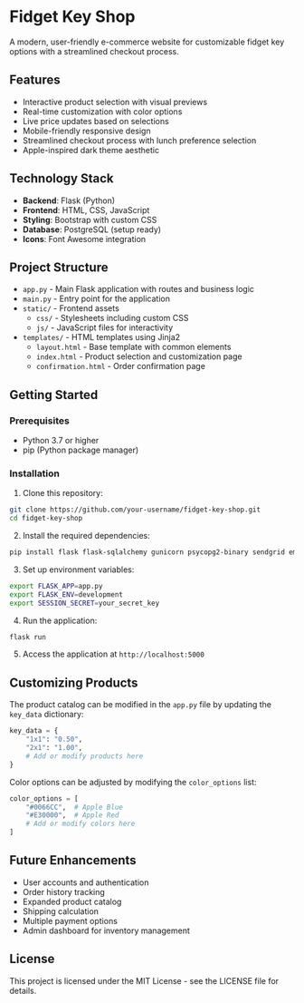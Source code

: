 # Fidget Key Shop

A modern, user-friendly e-commerce website for customizable fidget key options with a streamlined checkout process.

## Features

- Interactive product selection with visual previews
- Real-time customization with color options
- Live price updates based on selections
- Mobile-friendly responsive design
- Streamlined checkout process with lunch preference selection
- Apple-inspired dark theme aesthetic

## Technology Stack

- **Backend**: Flask (Python)
- **Frontend**: HTML, CSS, JavaScript
- **Styling**: Bootstrap with custom CSS
- **Database**: PostgreSQL (setup ready)
- **Icons**: Font Awesome integration

## Project Structure

- `app.py` - Main Flask application with routes and business logic
- `main.py` - Entry point for the application
- `static/` - Frontend assets
  - `css/` - Stylesheets including custom CSS
  - `js/` - JavaScript files for interactivity
- `templates/` - HTML templates using Jinja2
  - `layout.html` - Base template with common elements
  - `index.html` - Product selection and customization page
  - `confirmation.html` - Order confirmation page

## Getting Started

### Prerequisites

- Python 3.7 or higher
- pip (Python package manager)

### Installation

1. Clone this repository:
```bash
git clone https://github.com/your-username/fidget-key-shop.git
cd fidget-key-shop
```

2. Install the required dependencies:
```bash
pip install flask flask-sqlalchemy gunicorn psycopg2-binary sendgrid email-validator
```

3. Set up environment variables:
```bash
export FLASK_APP=app.py
export FLASK_ENV=development
export SESSION_SECRET=your_secret_key
```

4. Run the application:
```bash
flask run
```

5. Access the application at `http://localhost:5000`

## Customizing Products

The product catalog can be modified in the `app.py` file by updating the `key_data` dictionary:

```python
key_data = {
    "1x1": "0.50",
    "2x1": "1.00",
    # Add or modify products here
}
```

Color options can be adjusted by modifying the `color_options` list:

```python
color_options = [
    "#0066CC",  # Apple Blue
    "#E30000",  # Apple Red
    # Add or modify colors here
]
```

## Future Enhancements

- User accounts and authentication
- Order history tracking
- Expanded product catalog
- Shipping calculation
- Multiple payment options
- Admin dashboard for inventory management

## License

This project is licensed under the MIT License - see the LICENSE file for details.